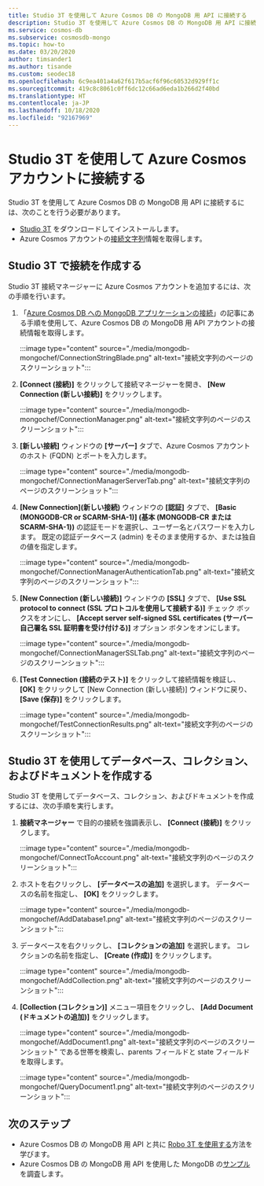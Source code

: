 ```yaml
---
title: Studio 3T を使用して Azure Cosmos DB の MongoDB 用 API に接続する
description: Studio 3T を使用して Azure Cosmos DB の MongoDB 用 API に接続する方法について説明します。
ms.service: cosmos-db
ms.subservice: cosmosdb-mongo
ms.topic: how-to
ms.date: 03/20/2020
author: timsander1
ms.author: tisande
ms.custom: seodec18
ms.openlocfilehash: 6c9ea401a4a62f617b5acf6f96c60532d929ff1c
ms.sourcegitcommit: 419c8c8061c0ff6dc12c66ad6eda1b266d2f40bd
ms.translationtype: HT
ms.contentlocale: ja-JP
ms.lasthandoff: 10/18/2020
ms.locfileid: "92167969"
---
```

# <a name="connect-to-an-azure-cosmos-account-using-studio-3t"></a>Studio 3T を使用して Azure Cosmos アカウントに接続する

Studio 3T を使用して Azure Cosmos DB の MongoDB 用 API に接続するには、次のことを行う必要があります。

* [Studio 3T](https://studio3t.com/) をダウンロードしてインストールします。
* Azure Cosmos アカウントの[接続文字列](connect-mongodb-account.md)情報を取得します。

## <a name="create-the-connection-in-studio-3t"></a>Studio 3T で接続を作成する

Studio 3T 接続マネージャーに Azure Cosmos アカウントを追加するには、次の手順を行います。

1. 「[Azure Cosmos DB への MongoDB アプリケーションの接続](connect-mongodb-account.md)」の記事にある手順を使用して、Azure Cosmos DB の MongoDB 用 API アカウントの接続情報を取得します。

    :::image type="content" source="./media/mongodb-mongochef/ConnectionStringBlade.png" alt-text="接続文字列のページのスクリーンショット":::

2. **[Connect (接続)]** をクリックして接続マネージャーを開き、 **[New Connection (新しい接続)]** をクリックします。

    :::image type="content" source="./media/mongodb-mongochef/ConnectionManager.png" alt-text="接続文字列のページのスクリーンショット":::
3. **[新しい接続]** ウィンドウの **[サーバー]** タブで、Azure Cosmos アカウントのホスト (FQDN) とポートを入力します。

    :::image type="content" source="./media/mongodb-mongochef/ConnectionManagerServerTab.png" alt-text="接続文字列のページのスクリーンショット":::
4. **[New Connection]\(新しい接続)** ウィンドウの **[認証]** タブで、 **[Basic (MONGODB-CR or SCARM-SHA-1)] (基本 (MONGODB-CR または SCARM-SHA-1))** の認証モードを選択し、ユーザー名とパスワードを入力します。  既定の認証データベース (admin) をそのまま使用するか、または独自の値を指定します。

    :::image type="content" source="./media/mongodb-mongochef/ConnectionManagerAuthenticationTab.png" alt-text="接続文字列のページのスクリーンショット":::
5. **[New Connection (新しい接続)]** ウィンドウの **[SSL]** タブで、 **[Use SSL protocol to connect (SSL プロトコルを使用して接続する)]** チェック ボックスをオンにし、 **[Accept server self-signed SSL certificates (サーバー自己署名 SSL 証明書を受け付ける)]** オプション ボタンをオンにします。

    :::image type="content" source="./media/mongodb-mongochef/ConnectionManagerSSLTab.png" alt-text="接続文字列のページのスクリーンショット":::
6. **[Test Connection (接続のテスト)]** をクリックして接続情報を検証し、 **[OK]** をクリックして [New Connection (新しい接続)] ウィンドウに戻り、 **[Save (保存)]** をクリックします。

    :::image type="content" source="./media/mongodb-mongochef/TestConnectionResults.png" alt-text="接続文字列のページのスクリーンショット":::

## <a name="use-studio-3t-to-create-a-database-collection-and-documents"></a>Studio 3T を使用してデータベース、コレクション、およびドキュメントを作成する
Studio 3T を使用してデータベース、コレクション、およびドキュメントを作成するには、次の手順を実行します。

1. **接続マネージャー** で目的の接続を強調表示し、 **[Connect (接続)]** をクリックします。

    :::image type="content" source="./media/mongodb-mongochef/ConnectToAccount.png" alt-text="接続文字列のページのスクリーンショット":::
2. ホストを右クリックし、 **[データベースの追加]** を選択します。  データベースの名前を指定し、 **[OK]** をクリックします。

    :::image type="content" source="./media/mongodb-mongochef/AddDatabase1.png" alt-text="接続文字列のページのスクリーンショット":::
3. データベースを右クリックし、 **[コレクションの追加]** を選択します。  コレクションの名前を指定し、 **[Create (作成)]** をクリックします。

    :::image type="content" source="./media/mongodb-mongochef/AddCollection.png" alt-text="接続文字列のページのスクリーンショット":::
4. **[Collection (コレクション)]** メニュー項目をクリックし、 **[Add Document (ドキュメントの追加)]** をクリックします。

    :::image type="content" source="./media/mongodb-mongochef/AddDocument1.png" alt-text="接続文字列のページのスクリーンショット" である世帯を検索し、parents フィールドと state フィールドを取得します。

    :::image type="content" source="./media/mongodb-mongochef/QueryDocument1.png" alt-text="接続文字列のページのスクリーンショット":::

## <a name="next-steps"></a>次のステップ

- Azure Cosmos DB の MongoDB 用 API と共に [Robo 3T を使用する](mongodb-robomongo.md)方法を学びます。
- Azure Cosmos DB の MongoDB 用 API を使用した MongoDB の[サンプル](mongodb-samples.md)を調査します。
